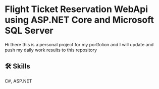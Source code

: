 
# Flight Ticket Reservation WebApi using ASP.NET Core and Microsoft SQL Server

Hi there this is a personal project for my portfolion and
I will update and push my daily work results to this repository



## 🛠 Skills
C#, ASP.NET

